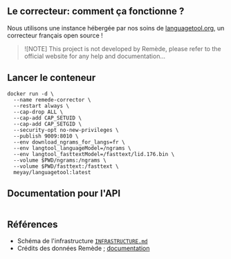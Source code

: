 ## Le correcteur: comment ça fonctionne ?

Nous utilisons une instance hébergée par nos soins de [languagetool.org](https://languagetool.org), un correcteur français open source !

> ![NOTE]
> This project is not developed by Remède, please refer to the official website for any help and documentation...

## Lancer le conteneur

```shell
docker run -d \
  --name remede-corrector \
  --restart always \
  --cap-drop ALL \
  --cap-add CAP_SETUID \
  --cap-add CAP_SETGID \
  --security-opt no-new-privileges \
  --publish 9009:8010 \
  --env download_ngrams_for_langs=fr \
  --env langtool_languageModel=/ngrams \
  --env langtool_fasttextModel=/fasttext/lid.176.bin \
  --volume $PWD/ngrams:/ngrams \
  --volume $PWD/fasttext:/fasttext \
  meyay/languagetool:latest
```

## Documentation pour l'API
```
```

## Références

- Schéma de l'infrastructure [`INFRASTRUCTURE.md`](../INFRASTRUCTURE.md)
- Crédits des données Remède ; [documentation](../docs/FR.md#données-remède)

